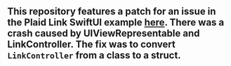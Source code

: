 ## This repository features a patch for an issue in the Plaid Link SwiftUI example [here][link-repo]. There was a crash caused by UIViewRepresentable and LinkController. The fix was to convert `LinkController` from a class to a struct.

[link-repo]: https://github.com/plaid/plaid-link-ios
